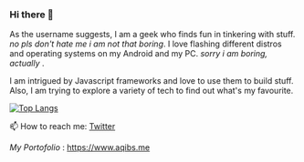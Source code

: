 ### Hi there 👋

<!--
**geeqib23/geeqib23** is a ✨ _special_ ✨ repository because its `README.md` (this file) appears on your GitHub profile.
-->

As the username suggests, I am a geek who finds fun in tinkering with stuff. *no pls don't hate me i am not that boring*.
I love flashing different distros and operating systems on my Android and my PC.  *sorry i am boring, actually* .

I am intrigued by Javascript frameworks and love to use them to build stuff. Also, I am trying to explore a variety of tech to find out what's my favourite.

[![Top Langs](https://github-readme-stats.vercel.app/api/top-langs/?username=geeqib23&hide=jupyternotebook&layout=compact)](https://github.com/anuraghazra/github-readme-stats)

📫 How to reach me: [Twitter](https://twitter.com/geeqib23)

*My Portofolio* : https://www.aqibs.me
